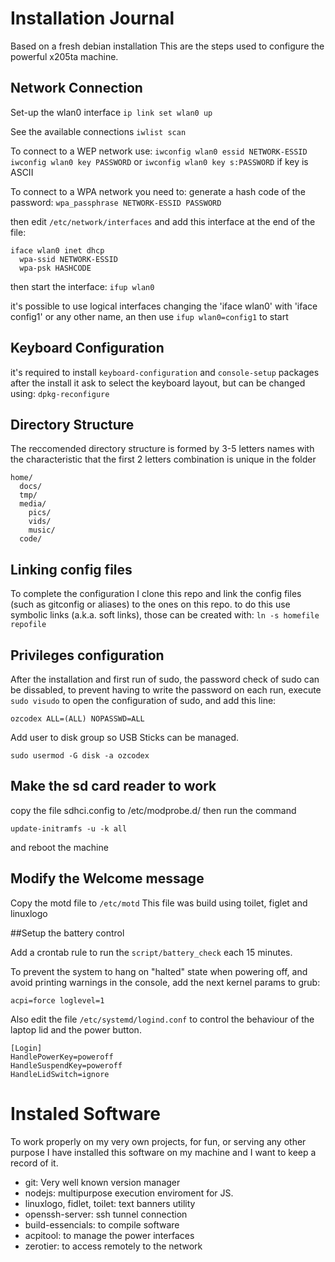 # Installation Journal

Based on a fresh debian installation
This are the steps used to configure the powerful x205ta machine.

## Network Connection
Set-up the wlan0 interface
`ip link set wlan0 up`

See the available connections
`iwlist scan`

To connect to a WEP network use:
`iwconfig wlan0 essid NETWORK-ESSID`
`iwconfig wlan0 key PASSWORD` or `iwconfig wlan0 key s:PASSWORD` if key is ASCII

To connect to a WPA network you need to:
generate a hash code of the password:
`wpa_passphrase NETWORK-ESSID PASSWORD`

then edit `/etc/network/interfaces`
and add this interface at the end of the file:
```
iface wlan0 inet dhcp 
  wpa-ssid NETWORK-ESSID
  wpa-psk HASHCODE
```
then start the interface: `ifup wlan0`

it's possible to use logical interfaces changing the 'iface wlan0' with 
'iface config1' or any other name, an then use `ifup wlan0=config1` to start

## Keyboard Configuration
it's required to install `keyboard-configuration` and `console-setup` packages
after the install it ask to select the keyboard layout, but can be changed using:
`dpkg-reconfigure`

## Directory Structure
The reccomended directory structure is formed by 3-5 letters names with the 
characteristic that the first 2 letters combination is unique in the folder
```
home/
  docs/
  tmp/
  media/
    pics/
    vids/
    music/
  code/
```

## Linking config files
To complete the configuration I clone this repo and link the config files (such 
as gitconfig or aliases) to the ones on this repo.
to do this use symbolic links (a.k.a. soft links), those can be created with:
`ln -s homefile repofile`

## Privileges configuration
After the installation and first run of sudo, the password check of sudo can be
dissabled, to prevent having to write the password on each run, execute
`sudo visudo` to open the configuration of sudo, and add this line:
```
ozcodex ALL=(ALL) NOPASSWD=ALL
```

Add user to disk group so USB Sticks can be managed.

```
sudo usermod -G disk -a ozcodex

```
## Make the sd card reader to work
copy the file sdhci.config to /etc/modprobe.d/
then run the command 
```
update-initramfs -u -k all
```
and reboot the machine

## Modify the Welcome message

Copy the motd file to `/etc/motd`
This file was build using toilet, figlet and linuxlogo

##Setup the battery control

Add a crontab rule to run the `script/battery_check` each 15 minutes.

To prevent the system to hang on "halted" state when powering off, and avoid
printing warnings in the console, add the next kernel params to grub:

```
acpi=force loglevel=1
```

Also edit the file `/etc/systemd/logind.conf` to control the behaviour of the
laptop lid and the power button.

```
[Login]
HandlePowerKey=poweroff
HandleSuspendKey=poweroff
HandleLidSwitch=ignore

```

# Instaled Software

To work properly on my very own projects, for fun, or serving any other purpose
I have installed this software on my machine and I want to keep a record of it.

* git: Very well known version manager
* nodejs: multipurpose execution enviroment for JS.
* linuxlogo, fidlet, toilet: text banners utility
* openssh-server: ssh tunnel connection
* build-essencials: to compile software
* acpitool: to manage the power interfaces
* zerotier: to access remotely to the network

